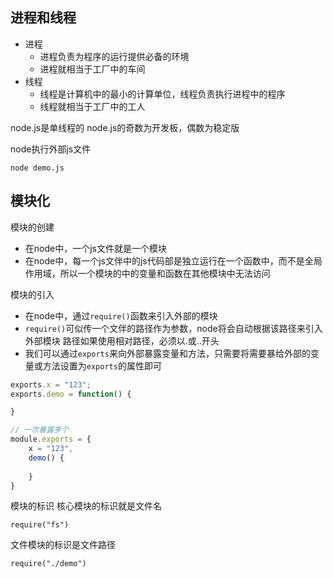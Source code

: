 ## 进程和线程
- 进程
    - 进程负责为程序的运行提供必备的环境
    - 进程就相当于工厂中的车间
- 线程
    - 线程是计算机中的最小的计算单位，线程负责执行进程中的程序
    - 线程就相当于工厂中的工人

node.js是单线程的
node.js的奇数为开发板，偶数为稳定版

node执行外部js文件
```
node demo.js
```

## 模块化
模块的创建
- 在node中，一个js文件就是一个模块
- 在node中，每一个js文伴中的js代码部是独立运行在一个函数中，而不是全局作用域，所以一个模块的中的变量和函数在其他模块中无法访问

模块的引入
- 在node中，通过`require()`函数来引入外部的模块
- `require()`可似传一个文伴的路径作为参数，node将会自动根据该路径来引入外部模块
路径如果使用相对路径，必须以.或..开头
- 我们可以通过`exports`来向外部暴露变量和方法，只需要将需要暴给外部的变量或方法设置为`exports`的属性即可
```js
exports.x = "123";
exports.demo = function() {

}

// 一次暴露多个
module.exports = {
    x = "123",
    demo() {
        
    }
}
```

模块的标识
核心模块的标识就是文件名
```
require("fs")
```
文件模块的标识是文件路径
```
require("./demo")
```